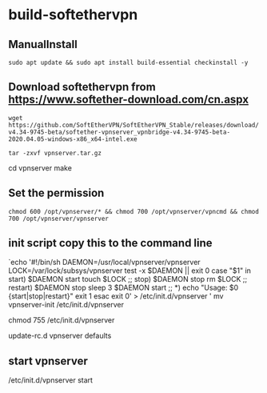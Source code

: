 # build-softethervpn
## ManualInstall
`sudo apt update && sudo apt install build-essential checkinstall -y`
## Download softethervpn from https://www.softether-download.com/cn.aspx
`wget https://github.com/SoftEtherVPN/SoftEtherVPN_Stable/releases/download/v4.34-9745-beta/softether-vpnserver_vpnbridge-v4.34-9745-beta-2020.04.05-windows-x86_x64-intel.exe`

`tar -zxvf vpnserver.tar.gz`

cd vpnserver
make 
## Set the permission
`chmod 600 /opt/vpnserver/* && chmod 700 /opt/vpnserver/vpncmd && chmod 700 /opt/vpnserver/vpnserver`

## init script copy this to the command line
`echo '#!/bin/sh
DAEMON=/usr/local/vpnserver/vpnserver
LOCK=/var/lock/subsys/vpnserver
test -x $DAEMON || exit 0
case "$1" in
start)
$DAEMON start
touch $LOCK
;;
stop)
$DAEMON stop
rm $LOCK
;;
restart)
$DAEMON stop
sleep 3
$DAEMON start
;;
*)
echo "Usage: $0 {start|stop|restart}"
exit 1
esac
exit 0' > /etc/init.d/vpnserver
'
mv vpnserver-init /etc/init.d/vpnserver

chmod 755 /etc/init.d/vpnserver

update-rc.d vpnserver defaults

## start vpnserver
/etc/init.d/vpnserver start
